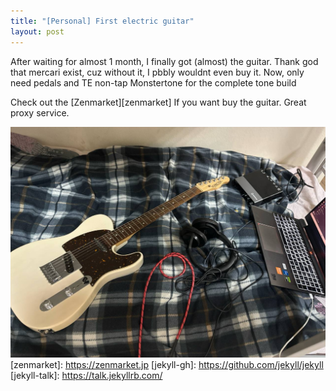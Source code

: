 ```yaml
---
title: "[Personal] First electric guitar"
layout: post
---
```


After waiting for almost 1 month, I finally got (almost) the guitar. Thank god that mercari exist, cuz without it, I pbbly wouldnt even buy it. Now, only need pedals and TE non-tap Monstertone for the complete tone build

Check out the [Zenmarket][zenmarket] If you want buy the guitar. Great proxy service.

![alt text](../images/2025-02-18-[Personal]-First-electric-guitar/image.png)
[zenmarket]: https://zenmarket.jp
[jekyll-gh]:   https://github.com/jekyll/jekyll
[jekyll-talk]: https://talk.jekyllrb.com/
